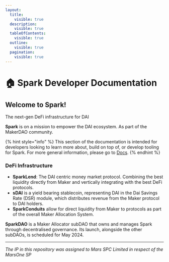 ```yaml
---
layout:
  title:
    visible: true
  description:
    visible: true
  tableOfContents:
    visible: true
  outline:
    visible: true
  pagination:
    visible: true
---
```


# 🏠 Spark Developer Documentation

## **Welcome to Spark!**

The next-gen DeFi infrastructure for DAI

**Spark** is on a mission to empower the DAI ecosystem. As part of the MakerDAO community.

{% hint style="info" %}
This section of the documentation is intended for developers looking to learn more about, build on top of, or develop tooling for Spark. For more general information, please go to [Docs](https://app.gitbook.com/o/HdgfPReNaJoFbN7B3nr5/s/jvdfbhgN5UCpMtP1l8r5/).
{% endhint %}

### DeFi Infrastructure

* **SparkLend**: The DAI centric money market protocol. Combining the best liquidity directly from Maker and vertically integrating with the best DeFi protocols.
* **sDAI** is a yield bearing stablecoin, representing DAI in the Dai Savings Rate (DSR) module, which distributes revenue from the Maker protocol to DAI holders.
* **SparkConduits** allow for direct liquidity from Maker to protocols as part of the overall Maker Allocation System.

**SparkDAO** is a Maker Allocator subDAO that owns and manages Spark through decentralised governance. Its launch, alongside the other subDAOs, is scheduled for May 2024.

***

_The IP in this repository was assigned to Mars SPC Limited in respect of the MarsOne SP_
